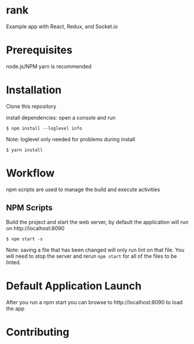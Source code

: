 # rank
Example app with React, Redux, and Socket.io 

# Prerequisites
node.js/NPM
yarn is recommended

# Installation
Clone this repository

install dependencies: open a console and run

```
$ npm install --loglevel info
```
Note: loglevel only needed for problems during install

```
$ yarn install
```

# Workflow
npm scripts are used to manage the build and execute activities
 
## NPM Scripts

Build the project and start the web server, by default the application will run on http://localhost:8090

```
$ npm start -s
```

Note: saving a file that has been changed will only run lint on that file. You will need to stop the server and rerun `npm start` for all of the files to be linted.


# Default Application Launch
After you run a npm start you can browse to http://localhost:8090 to load the app

# Contributing
